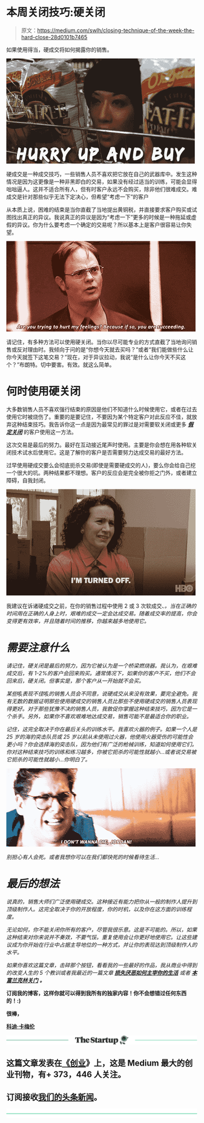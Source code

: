 # 本周关闭技巧:硬关闭

> 原文：<https://medium.com/swlh/closing-technique-of-the-week-the-hard-close-28d0101b7465>

如果使用得当，硬成交将如何揭露你的销售。

![](img/03ef5864b051329e7c105254f1a805d2.png)

硬成交是一种成交技巧，一些销售人员不喜欢把它放在自己的武器库中。发生这种情况是因为这更像是一种非黑即白的交易，如果没有经过适当的训练，可能会显得咄咄逼人。这并不适合所有人，但有时客户永远不会购买，除非他们很难成交。难成交是针对那些似乎无法下定决心，但希望“考虑一下”的客户

从本质上说，困难的结束是当你直截了当地提出黄铜税，并直接要求客户购买或试图找出真正的异议。我说真正的异议是因为“考虑一下”更多的时候是一种拖延或虚假的异议。你为什么要考虑一个确定的交易呢？所以基本上是客户很容易让你失望。

![](img/d2f7feadae05ff15d00365376e922b95.png)

请记住，有多种方法可以使用硬关闭。当你以尽可能专业的方式直截了当地询问销售或反对理由时。我倾向于问的是“你想今天就去买吗？”或者“我们能做些什么让你今天就签下这笔交易？”现在，对于异议拉动，我说“是什么让你今天不买这个？”布朗特。切中要害。有效。就这么简单。

# 何时使用硬关闭

大多数销售人员不喜欢强行结束的原因是他们不知道什么时候使用它，或者在过去使用它时被烧伤了。重要的是要记住，不要因为某个特定客户对此反应不佳，就放弃这种结束技巧。我告诉你这一点是因为最常见的罪过是对需要软关闭或更多 [***假定关闭***](https://codycameron.com/closing-technique-of-the-week-the-assumptive-close/) 的客户使用这一方法。

这次交易是最后的努力。最好在互动接近尾声时使用。主要是你会想在用各种软关闭技术试水后使用它。这是了解你的客户是否需要努力达成交易的最好方法。

过早使用硬成交要么会彻底扼杀交易(即使是需要硬成交的人)，要么你会给自己挖一个很大的坑。两种结果都不理想。客户的反应会是完全被你拒之门外，或者建立障碍，自我封闭。

![](img/28cd995c996a82a1d979dacbbf5d1997.png)

我建议在诉诸硬成交之前，在你的销售过程中使用 2 或 3 次软成交、[](https://codycameron.com/how-to-be-a-selling-machine/)*。当在正确的时间用在正确的人身上时，艰难的成交一定会达成交易。随着成交率的提高，你会变得更有效率，并且随着时间的推移，你越来越多地使用它。*

# *需要注意什么*

*请记住，硬关闭是最后的努力，因为它被认为是一个桥梁燃烧器。我认为，在艰难成交后，有 1-2%的客户会回来购买。通常情况下，如果你的客户不买，他们不会回来后，硬关闭。但事实是，那个客户从一开始就不会买。*

*某些*咳*表现不佳*咳*的销售人员会不同意，说硬成交从来没有效果，要完全避免。我有无数的数据证明那些使用硬成交的销售人员比那些不使用硬成交的销售人员表现得更好。对于那些犹豫不决的销售人员，我敦促你掌握这种结束技巧，因为它是一个杀手。另外，如果你不喜欢艰难地达成交易，销售可能不是最适合你的职业。*

*记住，这完全取决于你在最后关头的训练水平。我喜欢火器的例子。如果一个人是 25 岁的海豹突击队员或 25 岁以前从未使用过火器，他使用火器受伤的可能性会更小吗？你会选择海豹突击队，因为他们有广泛的枪械训练，知道如何使用它们。你对这种结束技巧的训练和练习越多，你被它扼杀的可能性就越小…或者说交易被它扼杀的可能性就越小…你明白了。*

*![](img/5cb8f3f50235311c183d12db3cc126c0.png)*

*别担心有人会死。或者我想你可以在我们都快死的时候看待生活…*

# *最后的想法*

*说真的，销售大师们广泛使用硬成交。这种接近有能力把你从一般的制作人提升到顶级制作人。这完全取决于你的开放程度，你的时机，以及你在这方面的训练程度。*

*无论如何，你不能关闭你所有的客户，尽管我很乐意。这是不可能的。所以，如果这种结束对你来说并不奏效，不要气馁。重复使用会让你更好地使用它。让这些建议成为你开始在行业中占据主导地位的一种方式，并让你的表现达到顶级制作人的水平。*

*如果你喜欢这篇文章，击碎那个按钮，看看我的一些最好的作品，我从商业中得到的改变人生的 5 个教训[](https://codycameron.com/5-life-changing-lessons-i-learned-from-business/)*或者我最近的一篇文章 [***损失厌恶如何主宰你的生活***](https://codycameron.com/how-loss-aversion-dominates-your-life/) 或者 [***本富兰克林关门***](https://codycameron.com/closing-technique-of-the-week-the-ben-franklin-close/) ***。*****

**订阅我的博客，这样你就可以得到我所有的独家内容！你不会想错过任何东西的！:)**

**很棒，**

**[科迪·卡梅伦](https://twitter.com/realcodycameron)**

**[![](img/308a8d84fb9b2fab43d66c117fcc4bb4.png)](https://medium.com/swlh)**

## **这篇文章发表在[《创业](https://medium.com/swlh)》上，这是 Medium 最大的创业刊物，有+ 373，446 人关注。**

## **订阅接收[我们的头条新闻](http://growthsupply.com/the-startup-newsletter/)。**

**[![](img/b0164736ea17a63403e660de5dedf91a.png)](https://medium.com/swlh)**
